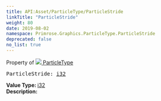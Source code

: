```yaml
---
title: API:Asset/ParticleType/ParticleStride
linkTitle: "ParticleStride"
weight: 80
date: 2019-08-02
namespace: Primrose.Graphics.ParticleType.ParticleStride
deprecated: false
no_list: true
---
```

Property of <a href="/docs/api-reference/Class/ParticleType"><img src="/icons/silk/default.png"/>&nbsp;ParticleType</a>
<pre class="method-declaration">
ParticleStride: <a class="type" href="/docs/api-reference/System/Primitives#int32">i32</a></pre>
<b>Value Type: </b>
<a class="type" href="/docs/api-reference/System/Primitives#int32">i32</a>
<br/>
<b>Description: </b>